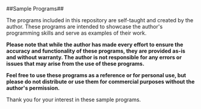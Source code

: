 ##Sample Programs##

The programs included in this repository are self-taught and created by the author. These programs are intended to showcase the author's programming skills and serve as examples of their work.

**Please note that while the author has made every effort to ensure the accuracy and functionality of these programs, they are provided as-is and without warranty. The author is not responsible for any errors or issues that may arise from the use of these programs.**
 
**Feel free to use these programs as a reference or for personal use, but please do not distribute or use them for commercial purposes without the author's permission.**

Thank you for your interest in these sample programs.
